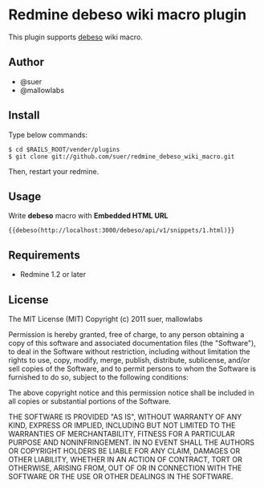 Redmine debeso wiki macro plugin
====================================
This plugin supports [debeso](http://www.codefirst.org/debeso/) wiki macro.

Author
------------------------------
* @suer
* @mallowlabs

Install
------------------------------
Type below commands:

    $ cd $RAILS_ROOT/vender/plugins
    $ git clone git://github.com/suer/redmine_debeso_wiki_macro.git

Then, restart your redmine.

Usage
------------------------------
Write **debeso** macro with **Embedded HTML URL**

    {{debeso(http://localhost:3000/debeso/api/v1/snippets/1.html)}}

Requirements
------------------------------
* Redmine 1.2 or later

License
------------------------------
The MIT License (MIT)
Copyright (c) 2011 suer, mallowlabs

Permission is hereby granted, free of charge, to any person obtaining a copy of this software and associated documentation files (the "Software"), to deal in the Software without restriction, including without limitation the rights to use, copy, modify, merge, publish, distribute, sublicense, and/or sell copies of the Software, and to permit persons to whom the Software is furnished to do so, subject to the following conditions:

The above copyright notice and this permission notice shall be included in all copies or substantial portions of the Software.

THE SOFTWARE IS PROVIDED "AS IS", WITHOUT WARRANTY OF ANY KIND, EXPRESS OR IMPLIED, INCLUDING BUT NOT LIMITED TO THE WARRANTIES OF MERCHANTABILITY, FITNESS FOR A PARTICULAR PURPOSE AND NONINFRINGEMENT. IN NO EVENT SHALL THE AUTHORS OR COPYRIGHT HOLDERS BE LIABLE FOR ANY CLAIM, DAMAGES OR OTHER LIABILITY, WHETHER IN AN ACTION OF CONTRACT, TORT OR OTHERWISE, ARISING FROM, OUT OF OR IN CONNECTION WITH THE SOFTWARE OR THE USE OR OTHER DEALINGS IN THE SOFTWARE.

